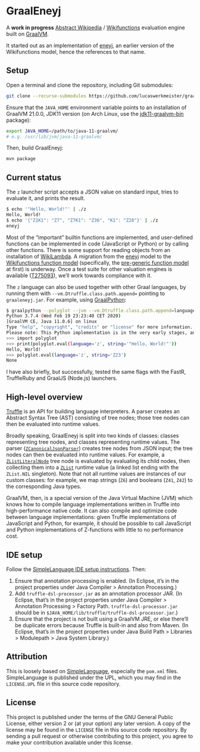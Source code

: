 # GraalEneyj

A **work in progress** [Abstract Wikipedia][] / [Wikifunctions][] evaluation engine built on [GraalVM][].

It started out as an implementation of [eneyj][], an earlier version of the Wikifunctions model, hence the references to that name.

## Setup

Open a terminal and clone the repository, including Git submodules:

```sh
git clone --recurse-submodules https://github.com/lucaswerkmeister/graaleneyj.git
```

Ensure that the `JAVA_HOME` environment variable points to an installation of GraalVM 21.0.0, JDK11 version
(on Arch Linux, use the [jdk11-graalvm-bin][] package):

```sh
export JAVA_HOME=/path/to/java-11-graalvm/
# e.g. /usr/lib/jvm/java-11-graalvm/
```

Then, build GraalEneyj:

```sh
mvn package
```

## Current status

The `z` launcher script accepts a JSON value on standard input,
tries to evaluate it, and prints the result.

```sh
$ echo '"Hello, World!"' | ./z
Hello, World!
$ echo '{"Z1K1": "Z7", "Z7K1": "Z36", "K1": "Z28"}' | ./z
eneyj
```

Most of the “important” builtin functions are implemented,
and user-defined functions can be implemented in code (JavaScript or Python) or by calling other functions.
There is some support for reading objects from an installation of [WikiLambda][].
A migration from the [eneyj][] model to the [Wikifunctions function model][]
(specifically, the [pre-generic function model][] at first) is underway.
Once a test suite for other valuation engines is available ([T275093][]),
we’ll work towards compliance with it.

The `z` language can also be used together with other Graal languages,
by running them with `--vm.Dtruffle.class.path.append=` pointing to `graaleneyj.jar`.
For example, using [GraalPython][]:

```sh
$ graalpython --polyglot --jvm --vm.Dtruffle.class.path.append=language/target/graaleneyj.jar
Python 3.7.4 (Wed Feb 19 23:23:40 CET 2020)
[GraalVM CE, Java 11.0.6] on linux
Type "help", "copyright", "credits" or "license" for more information.
Please note: This Python implementation is in the very early stages, and can run little more than basic benchmarks at this point.
>>> import polyglot
>>> print(polyglot.eval(language='z', string='"Hello, World!"'))
Hello, World!
>>> polyglot.eval(language='z', string='Z23')
None
```

I have also briefly, but successfully, tested the same flags with the FastR, TruffleRuby and GraalJS (Node.js) launchers.

## High-level overview

[Truffle][] is an API for building language interpreters.
A parser creates an Abstract Syntax Tree (AST) consisting of tree nodes;
those tree nodes can then be evaluated into runtime values.

Broadly speaking, GraalEneyj is split into two kinds of classes:
classes representing tree nodes, and classes representing runtime values.
The parser ([`ZCanonicalJsonParser`][]) creates tree nodes from JSON input;
the tree nodes can then be evaluated into runtime values.
For example, a [`ZListLiteralNode`][] tree node is evaluated by evaluating its child nodes,
then collecting them into a [`ZList`][] runtime value
(a linked list ending with the `ZList.NIL` singleton).
Note that not all runtime values are instances of our custom classes:
for example, we map strings (`Z6`) and booleans (`Z41`, `Z42`) to the corresponding Java types.

GraalVM, then, is a special version of the Java Virtual Machine (JVM)
which knows how to compile language implementations written in Truffle into high-performance native code.
It can also compile and optimize code between language implementations:
given Truffle implementations of JavaScript and Python, for example,
it should be possible to call JavaScript and Python implementations of Z-functions
with little to no performance cost.

## IDE setup

Follow the [SimpleLanguage IDE setup instructions][]. Then:

1. Ensure that annotation processing is enabled. (In Eclipse, it’s in the project properties under Java Compiler > Annotation Processing.)
2. Add `truffle-dsl-processor.jar` as an annotation processor JAR. (In Eclipse, that’s in the project properties under Java Compiler > Annotation Processing > Factory Path. `truffle-dsl-processor.jar` should be in `$JAVA_HOME/lib/truffle/truffle-dsl-processor.jar`.)
3. Ensure that the project is not built using a GraalVM JRE, or else there’ll be duplicate errors because Truffle is built-in and also from Maven. (In Eclipse, that’s in the project properties under Java Build Path > Libraries > Modulepath > Java System Library.)

## Attribution

This is loosely based on [SimpleLanguage][], especially the `pom.xml` files.
SimpleLanguage is published under the UPL, which you may find in the `LICENSE.UPL` file in this source code repository.

## License

This project is published under the terms of the GNU General Public License,
either version 2 or (at your option) any later version.
A copy of the license may be found in the `LICENSE` file in this source code repository.
By sending a pull request or otherwise contributing to this project,
you agree to make your contribution available under this license.

[GraalVM]: https://www.graalvm.org/
[Truffle]: https://github.com/oracle/graal/tree/master/truffle#readme
[GraalPython]: https://github.com/graalvm/graalpython#readme
[`ZCanonicalJsonParser`]: language/src/main/java/de/lucaswerkmeister/graaleneyj/parser/ZCanonicalJsonParser.java
[`ZListLiteralNode`]: language/src/main/java/de/lucaswerkmeister/graaleneyj/nodes/ZListLiteralNode.java
[`ZList`]: language/src/main/java/de/lucaswerkmeister/graaleneyj/runtime/ZList.java
[eneyj]: https://github.com/google/abstracttext/tree/master/eneyj#readme
[SimpleLanguage IDE setup instructions]: https://www.graalvm.org/docs/graalvm-as-a-platform/implement-language/#ide-setup
[SimpleLanguage]: https://github.com/graalvm/simplelanguage#readme
[WikiLambda]: https://www.mediawiki.org/wiki/Special:MyLanguage/Extension:WikiLambda
[Wikifunctions function model]: https://meta.wikimedia.org/wiki/Special:MyLanguage/Abstract_Wikipedia/Function_model
[pre-generic function model]: https://meta.wikimedia.org/wiki/Special:MyLanguage/Abstract_Wikipedia/Pre-generic_function_model
[Abstract Wikipedia]: https://meta.wikimedia.org/wiki/Special:MyLanguage/Abstract_Wikipedia
[Wikifunctions]: https://meta.wikimedia.org/wiki/Special:MyLanguage/Wikifunctions
[T275093]: https://phabricator.wikimedia.org/T275093
[jdk11-graalvm-bin]: https://aur.archlinux.org/packages/jdk11-graalvm-bin/
